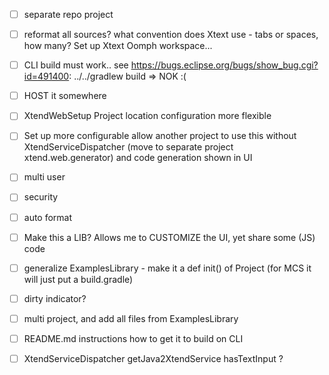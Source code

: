 
- [ ] separate repo project
- [ ] reformat all sources? what convention does Xtext use - tabs or spaces, how many?  Set up Xtext Oomph workspace...

- [ ] CLI build must work.. see https://bugs.eclipse.org/bugs/show_bug.cgi?id=491400: ../../gradlew build => NOK :(

- [ ] HOST it somewhere


- [ ] XtendWebSetup Project location configuration more flexible

- [ ] Set up more configurable allow another project to use this without XtendServiceDispatcher (move to separate project xtend.web.generator) and code generation shown in UI

- [ ] multi user

- [ ] security

- [ ] auto format



- [ ] Make this a LIB? Allows me to CUSTOMIZE the UI, yet share some (JS) code
 
- [ ] generalize ExamplesLibrary - make it a def init() of Project (for MCS it will just put a build.gradle)
 
- [ ] dirty indicator?

- [ ] multi project, and add all files from ExamplesLibrary

- [ ] README.md instructions how to get it to build on CLI

- [ ] XtendServiceDispatcher getJava2XtendService hasTextInput ?
